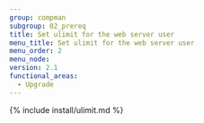 ```yaml
---
group: compman
subgroup: 02_prereq
title: Set ulimit for the web server user
menu_title: Set ulimit for the web server user
menu_order: 2
menu_node:
version: 2.1
functional_areas:
  - Upgrade
---
```


{% include install/ulimit.md %}
